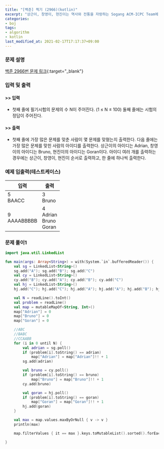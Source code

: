 ```yaml
---
title: "[백준] 찍기 (2966)(kotlin)"
excerpt: "상근이, 창영이, 현진이는 역사와 전통을 자랑하는 Sogang ACM-ICPC Team에 가입하려고 한다."
categories:
- boj
tags:
- algorithm
- kotlin
last_modified_at: 2021-02-17T17:17:37+09:00
---
```



### 문제 설명
[백준 2966번 문제 링크](https://www.acmicpc.net/problem/2966#description){:target="_blank"}




### 입력 및 출력
#### >> 입력
* 첫째 줄에 필기시험의 문제의 수 N이 주어진다. (1 ≤ N ≤ 100)
둘째 줄에는 시험의 정답이 주어진다.



#### >> 출력
* 첫째 줄에 가장 많은 문제를 맞춘 사람이 몇 문제를 맞혔는지 출력한다.
다음 줄에는 가장 많은 문제를 맞힌 사람의 아이디를 출력한다. 상근이의 아이디는 Adrian, 창영이의 아이디는 Bruno, 현진이의 아이디는 Goran이다. 아이디 여러 개를 출력하는 경우에는 상근이, 창영이, 현진이 순서로 출력하고, 한 줄에 하나씩 출력한다.





### 예제 입출력(테스트케이스)


|입력|출력|
|-----|------|
|5<br>BAACC|3<br>Bruno|
|9<br>AAAABBBBB|4<br>Adrian<br>Bruno<br>Goran|




### 문제 풀이1
```kotlin
import java.util.LinkedList

fun main(args: Array<String>) = with(System.`in`.bufferedReader()) {
    val sg = LinkedList<String>()
    sg.add("A"); sg.add("B"); sg.add("C")
    val cy = LinkedList<String>()
    cy.add("B"); cy.add("A"); cy.add("B"); cy.add("C")
    val hj = LinkedList<String>()
    hj.add("C"); hj.add("C"); hj.add("A"); hj.add("A"); hj.add("B"); hj.add("B")

    val N = readLine().toInt()
    val problem = readLine()
    val map = mutableMapOf<String, Int>()
    map["Adrian"] = 0
    map["Bruno"] = 0
    map["Goran"] = 0

    //ABC
    //BABC
    //CCAABB
    for (i in 0 until N) {
        val adrian = sg.poll()
        if (problem[i].toString() == adrian)
            map["Adrian"] = map["Adrian"]!! + 1
        sg.add(adrian)

        val bruno = cy.poll()
        if (problem[i].toString() == bruno)
            map["Bruno"] = map["Bruno"]!! + 1
        cy.add(bruno)

        val goran = hj.poll()
        if (problem[i].toString() == goran)
            map["Goran"] = map["Goran"]!! + 1
        hj.add(goran)
    }

    val max = map.values.maxByOrNull { v -> v }
    println(max)

    map.filterValues { it == max }.keys.toMutableList().sorted().forEach { println(it) }

}
```
